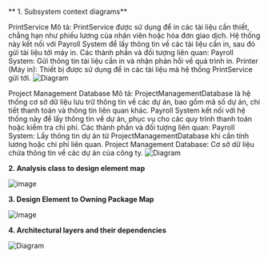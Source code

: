 ** 1. Subsystem context diagrams**





PrintService
Mô tả: PrintService được sử dụng để in các tài liệu cần thiết, chẳng hạn như phiếu lương của nhân viên hoặc hóa đơn giao dịch. Hệ thống này kết nối với Payroll System để lấy thông tin về các tài liệu cần in, sau đó gửi tài liệu tới máy in.
Các thành phần và đối tượng liên quan:
Payroll System: Gửi thông tin tài liệu cần in và nhận phản hồi về quá trình in.
Printer (Máy in): Thiết bị được sử dụng để in các tài liệu mà hệ thống PrintService gửi tới.
![Diagram](https://www.planttext.com/api/plantuml/png/j59B2eCm5Dpd50zN5cfejo8Yj1jtGa-GQeI09f94QMXxiYvwf5wXyPDIjTjca_UPoGn3NezdeZIHkgqhb5T4ASY8aQAg3eBh_gOIhWY68ri-BVqDkYF4kAQo93c5D9EsEL7PCTivVDCFZo9lQygrNqm5X4x2hROZqYhPrLYbl1Io9fe9FaXDrhvLeaYrPsMKfhNbYuk9utyeMnJJPadyZ5SaXDO1UZkCznu4GRn8AXpreHafu9mgw1X1S-pqI7J3U1R40jQBBCt-GAnz9vGN_Izu0m00__y30000)




 Project Management Database
 Mô tả: ProjectManagementDatabase là hệ thống cơ sở dữ liệu lưu trữ thông tin về các dự án, bao gồm mã số dự án, chi tiết thanh toán và thông tin liên quan khác. Payroll System kết nối với hệ thống này để lấy thông tin về dự án, phục vụ cho các quy trình thanh toán hoặc kiểm tra chi phí.
Các thành phần và đối tượng liên quan:
Payroll System: Lấy thông tin dự án từ ProjectManagementDatabase khi cần tính lương hoặc chi phí liên quan.
Project Management Database: Cơ sở dữ liệu chứa thông tin về các dự án của công ty.
![Diagram](https://www.planttext.com/api/plantuml/png/j59B2i8m4Dtd58Ch1IswBQK8kd4Xz0fZEqgaJJIPYaKzcGkFv1LiQskBOd5ZDfdCvxqtZzoljwbbD9mciGXZj1O2p8oEuvbMNDnau2IWF8ROI3fGOFIMGfuZOtyWBa98nMJM618igjeI5Mue8LLshT3I2sL3t0ROFUF575m8wdW8TLgjTQkGlqo2BBKgUIl1NoazpwOhcrccf00yPhx_3navfUIi6NjFDEr2VBhR6plEf0UZaT_bdfkxlq_9SYq9ehm41ucYOwh2ziwEyzscBe12LRFNZusjVQUaek9hFG000F__0m00)



**2. Analysis class to design element map**



![image](https://github.com/user-attachments/assets/fadaff50-054c-4004-b1dd-188ae589244d)




**3. Design Element to Owning Package Map**

![image](https://github.com/user-attachments/assets/c1a86372-2b41-4ab9-8de1-5a25e7323634)




**4. Architectural layers and their dependencies**

![Diagram](https://www.planttext.com/api/plantuml/png/R99DJiCm48NtSmgh6rQz0kfFG49gH6a56zI5cmxH26Scibsg2d4o5Xo9Av3QQOZJxkoPUS-Zx_dt-sVYlBP-Nnc0MXVlkaGrMbfqo5vx4bOBVKGxKf-WrElpWvfBLGitNRTHfzAzsAezlX0Ut0Q-UaxJkZPKN1hDXRqLOz2ssZNQ3ogmlIKoAQb8NMTxHupE9PPtxCdJsI6JIXEhN7PesbAdMkqD3lPSDekGyyW59gOhhCMH5_jlF7qSQ3FjzLQxL9WVrq-Bg5YAywN5xfuBbvBDWicDol2DcBXKEwoHTyq6pLDgY_w0oCgSB1qCmO_7job3EESGEXrCQ3E9vIjK8KqYZ7KWePTAwAHGuOfXd1kIXbuuOI312iEmubk1CmmI2At85k98BFKONvUScSEaWHn--ny0003__mC0)

